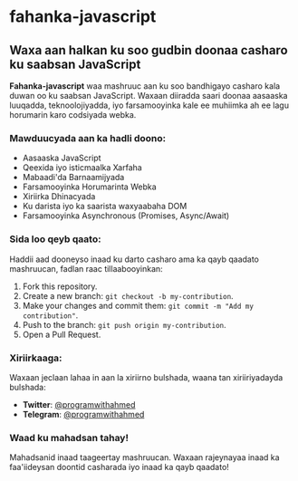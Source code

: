 # fahanka-javascript

## Waxa aan halkan ku soo gudbin doonaa casharo ku saabsan JavaScript

**Fahanka-javascript** waa mashruuc aan ku soo bandhigayo casharo kala duwan oo ku saabsan JavaScript. Waxaan diiradda saari doonaa aasaaska luuqadda, teknoolojiyadda, iyo farsamooyinka kale ee muhiimka ah ee lagu horumarin karo codsiyada webka.

### Mawduucyada aan ka hadli doono:
- Aasaaska JavaScript
- Qeexida iyo isticmaalka Xarfaha
- Mabaadi'da Barnaamijyada
- Farsamooyinka Horumarinta Webka
- Xiriirka Dhinacyada
- Ku darista iyo ka saarista waxyaabaha DOM
- Farsamooyinka Asynchronous (Promises, Async/Await)

### Sida loo qeyb qaato:
Haddii aad dooneyso inaad ku darto casharo ama ka qayb qaadato mashruucan, fadlan raac tillaabooyinkan:
1. Fork this repository.
2. Create a new branch: `git checkout -b my-contribution`.
3. Make your changes and commit them: `git commit -m "Add my contribution"`.
4. Push to the branch: `git push origin my-contribution`.
5. Open a Pull Request.

### Xiriirkaaga:
Waxaan jeclaan lahaa in aan la xiriirno bulshada, waana tan xiriiriyadayda bulshada:
- **Twitter**: [@programwithahmed](https://tr.ee/3xvZKaIGjY)
- **Telegram**: [@programwithahmed](https://t.me/programwithahmed)

### Waad ku mahadsan tahay!
Mahadsanid inaad taageertay mashruucan. Waxaan rajeynayaa inaad ka faa'iideysan doontid casharada iyo inaad ka qayb qaadato!

